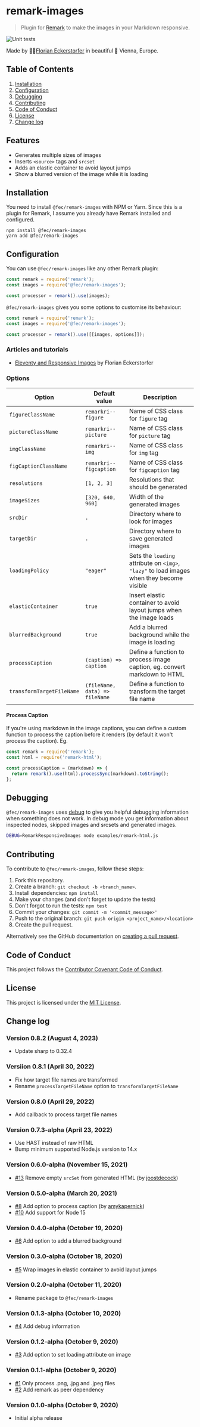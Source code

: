 # remark-images

> Plugin for [Remark](https://remark.js.org/) to make the images in your Markdown responsive.

![Unit tests](https://github.com/florianeckerstorfer/remark-images/workflows/Unit%20tests/badge.svg)

Made by 👨‍💻[Florian Eckerstorfer](https://florian.ec) in beautiful 🎡 Vienna, Europe.

## Table of Contents

1. [Installation](#installation)
2. [Configuration](#configuration)
3. [Debugging](#debugging)
4. [Contributing](#contributing)
5. [Code of Conduct](#code-of-conduct)
6. [License](#license)
7. [Change log](#change-log)

## Features

- Generates multiple sizes of images
- Inserts `<source>` tags and `srcset`
- Adds an elastic container to avoid layout jumps
- Show a blurred version of the image while it is loading

## Installation

You need to install `@fec/remark-images` with NPM or Yarn. Since this is a plugin for Remark, I assume you already have Remark installed and configured.

```shell
npm install @fec/remark-images
yarn add @fec/remark-images
```

## Configuration

You can use `@fec/remark-images` like any other Remark plugin:

```javascript
const remark = require('remark');
const images = require('@fec/remark-images');

const processor = remark().use(images);
```

`@fec/remark-images` gives you some options to customise its behaviour:

```javascript
const remark = require('remark');
const images = require('@fec/remark-images');

const processor = remark().use([[images, options]]);
```

### Articles and tutorials

- [Eleventy and Responsive Images](https://florian.ec/blog/eleventy-and-responsive-images/) by Florian Eckerstorfer

### Options

| Option                    | Default value                  | Description                                                                               |
| ------------------------- | ------------------------------ | ----------------------------------------------------------------------------------------- |
| `figureClassName`         | `remarkri--figure`             | Name of CSS class for `figure` tag                                                        |
| `pictureClassName`        | `remarkri--picture`            | Name of CSS class for `picture` tag                                                       |
| `imgClassName`            | `remarkri--img`                | Name of CSS class for `img` tag                                                           |
| `figCaptionClassName`     | `remarkri--figcaption`         | Name of CSS class for `figcaption` tag                                                    |
| `resolutions`             | `[1, 2, 3]`                    | Resolutions that should be generated                                                      |
| `imageSizes`              | `[320, 640, 960]`              | Width of the generated images                                                             |
| `srcDir`                  | `.`                            | Directory where to look for images                                                        |
| `targetDir`               | `.`                            | Directory where to save generated images                                                  |
| `loadingPolicy`           | `"eager"`                      | Sets the `loading` attribute on `<img>`, `"lazy"` to load images when they become visible |
| `elasticContainer`        | `true`                         | Insert elastic container to avoid layout jumps when the image loads                       |
| `blurredBackground`       | `true`                         | Add a blurred background while the image is loading                                       |
| `processCaption`          | `(caption) => caption`         | Define a function to process image caption, eg. convert markdown to HTML                  |
| `transformTargetFileName` | `(fileName, data) => fileName` | Define a function to transform the target file name                                       |

#### Process Caption

If you're using markdown in the image captions, you can define a custom function to process the caption before it renders (by default it won't process the caption). Eg.

```js
const remark = require('remark');
const html = require('remark-html');

const processCaption = (markdown) => {
  return remark().use(html).processSync(markdown).toString();
};
```

## Debugging

`@fec/remark-images` uses [debug](https://www.npmjs.com/package/debug) to give you helpful debugging information when something does not work. In debug mode you get information about inspected nodes, skipped images and srcsets and generated images.

```bash
DEBUG=RemarkResponsiveImages node examples/remark-html.js
```

## Contributing

To contribute to `@fec/remark-images`, follow these steps:

1. Fork this repository.
2. Create a branch: `git checkout -b <branch_name>`.
3. Install dependencies: `npm install`
4. Make your changes (and don't forget to update the tests)
5. Don't forgot to run the tests: `npm test`
6. Commit your changes: `git commit -m '<commit_message>'`
7. Push to the original branch: `git push origin <project_name>/<location>`
8. Create the pull request.

Alternatively see the GitHub documentation on [creating a pull request](https://help.github.com/en/github/collaborating-with-issues-and-pull-requests/creating-a-pull-request).

## Code of Conduct

This project follows the [Contributor Covenant Code of Conduct](CODE_OF_CONDUCT.md).

## License

This project is licensed under the [MIT License](LICENSE.md).

## Change log

### Version 0.8.2 (August 4, 2023)

- Update sharp to 0.32.4

### Versiion 0.8.1 (April 30, 2022)

- Fix how target file names are transformed
- Rename `processTargetFileName` option to `transformTargetFileName`

### Version 0.8.0 (April 29, 2022)

- Add callback to process target file names

### Version 0.7.3-alpha (April 23, 2022)

- Use HAST instead of raw HTML
- Bump minimum supported Node.js version to 14.x

### Version 0.6.0-alpha (November 15, 2021)

- [#13](https://github.com/florianeckerstorfer/remark-images/pull/13) Remove empty `srcSet` from generated HTML (by [joostdecock](https://github.com/florianeckerstorfer/remark-images/commits?author=joostdecock))

### Version 0.5.0-alpha (March 20, 2021)

- [#8](https://github.com/florianeckerstorfer/remark-images/pull/8) Add option to process caption (by [amykapernick](https://github.com/amykapernick))
- [#10](https://github.com/florianeckerstorfer/remark-images/pull/10) Add support for Node 15

### Version 0.4.0-alpha (October 19, 2020)

- [#6](https://github.com/florianeckerstorfer/remark-images/pull/6) Add option to add a blurred background

### Version 0.3.0-alpha (October 18, 2020)

- [#5](https://github.com/florianeckerstorfer/remark-images/pull/5) Wrap images in elastic container to avoid layout jumps

### Version 0.2.0-alpha (October 11, 2020)

- Rename package to `@fec/remark-images`

### Version 0.1.3-alpha (October 10, 2020)

- [#4](https://github.com/florianeckerstorfer/remark-images/pull/4) Add debug information

### Version 0.1.2-alpha (October 9, 2020)

- [#3](https://github.com/florianeckerstorfer/remark-images/pull/3) Add option to set loading attribute on image

### Version 0.1.1-alpha (October 9, 2020)

- [#1](https://github.com/florianeckerstorfer/remark-images/pull/1) Only process .png, .jpg and .jpeg files
- [#2](https://github.com/florianeckerstorfer/remark-images/pull/2) Add remark as peer dependency

### Version 0.1.0-alpha (October 9, 2020)

- Initial alpha release
